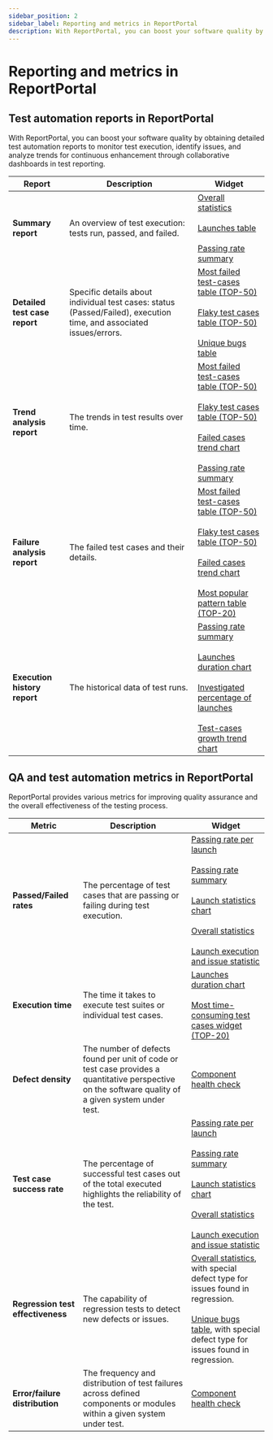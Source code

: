 ```yaml
---
sidebar_position: 2
sidebar_label: Reporting and metrics in ReportPortal
description: With ReportPortal, you can boost your software quality by obtaining detailed test automation reports to monitor test execution, identify issues, and analyze trends for continuous enhancement.
---
```


# Reporting and metrics in ReportPortal

## Test automation reports in ReportPortal

With ReportPortal, you can boost your software quality by obtaining detailed
test automation reports to monitor test execution, identify issues, and analyze trends for continuous enhancement through collaborative dashboards in test reporting.

| Report                        | Description | Widget |
|-------------------------------| --|-------------|
| **Summary report**            | An overview of test execution: tests run, passed, and failed. | [Overall statistics](/dashboards-and-widgets/OverallStatistics) <br/> <br/> [Launches table](/dashboards-and-widgets/LaunchesTable) <br/> <br/> [Passing rate summary](/dashboards-and-widgets/PassingRateSummary) |
| **Detailed test case report** | Specific details about individual test cases: status (Passed/Failed), execution time, and associated issues/errors. | [Most failed test-cases table (TOP-50)](/dashboards-and-widgets/MostFailedTestCasesTableTop50/) <br/> <br/> [Flaky test cases table (TOP-50)](/dashboards-and-widgets/FlakyTestCasesTableTop50/) <br/> <br/> [Unique bugs table](/dashboards-and-widgets/UniqueBugsTable/) |
| **Trend analysis report**     | The trends in test results over time. | [Most failed test-cases table (TOP-50)](/dashboards-and-widgets/MostFailedTestCasesTableTop50/) <br/> <br/> [Flaky test cases table (TOP-50)](/dashboards-and-widgets/FlakyTestCasesTableTop50/) <br/> <br/> [Failed cases trend chart](/dashboards-and-widgets/FailedCasesTrendChart/)<br/> <br/> [Passing rate summary](/dashboards-and-widgets/PassingRateSummary) |
| **Failure analysis report**   | The failed test cases and their details. | [Most failed test-cases table (TOP-50)](/dashboards-and-widgets/MostFailedTestCasesTableTop50/) <br/> <br/> [Flaky test cases table (TOP-50)](/dashboards-and-widgets/FlakyTestCasesTableTop50/) <br/> <br/> [Failed cases trend chart](/dashboards-and-widgets/FailedCasesTrendChart/)<br/> <br/> [Most popular pattern table (TOP-20)](/dashboards-and-widgets/MostPopularPatternTableTop20/) |
| **Execution history report**  | The historical data of test runs. | [Passing rate summary](/dashboards-and-widgets/PassingRateSummary) <br/> <br/> [Launches duration chart](/dashboards-and-widgets/LaunchesDurationChart/) <br/> <br/> [Investigated percentage of launches](/dashboards-and-widgets/InvestigatedPercentageOfLaunches/) <br/> <br/> [Test-cases growth trend chart](/dashboards-and-widgets/TestCasesGrowthTrendChart/) |

## QA and test automation metrics in ReportPortal

ReportPortal provides various metrics for improving quality assurance and the overall effectiveness of the testing process.

| Metric                            | Description | Widget |
|-----------------------------------| --|------------|
| **Passed/Failed rates**               | The percentage of test cases that are passing or failing during test execution. | [Passing rate per launch](/dashboards-and-widgets/PassingRatePerLaunch/) <br/> <br/> [Passing rate summary](/dashboards-and-widgets/PassingRateSummary/) <br/> <br/> [Launch statistics chart](/dashboards-and-widgets/LaunchStatisticsChart/) <br/> <br/> [Overall statistics](/dashboards-and-widgets/OverallStatistics/) <br/> <br/> [Launch execution and issue statistic](/dashboards-and-widgets/LaunchExecutionAndIssueStatistic/) |
| **Execution time**                | The time it takes to execute test suites or individual test cases. | [Launches duration chart](/dashboards-and-widgets/LaunchesDurationChart/) <br/> <br/> [Most time-consuming test cases widget (TOP-20)](/dashboards-and-widgets/MostTimeConsumingTestCasesWidgetTop20/) |
| **Defect density**                | The number of defects found per unit of code or test case provides a quantitative perspective on the software quality of a given system under test. | [Component health check](/dashboards-and-widgets/ComponentHealthCheck/) |
| **Test case success rate**        | The percentage of successful test cases out of the total executed highlights the reliability of the test. | [Passing rate per launch](/dashboards-and-widgets/PassingRatePerLaunch/) <br/> <br/> [Passing rate summary](/dashboards-and-widgets/PassingRateSummary/) <br/> <br/> [Launch statistics chart](/dashboards-and-widgets/LaunchStatisticsChart/) <br/> <br/> [Overall statistics](/dashboards-and-widgets/OverallStatistics/) <br/> <br/> [Launch execution and issue statistic](/dashboards-and-widgets/LaunchExecutionAndIssueStatistic/) |
| **Regression test effectiveness** | The capability of regression tests to detect new defects or issues. | [Overall statistics](/dashboards-and-widgets/OverallStatistics/), with special defect type for issues found in regression.  <br/> <br/> [Unique bugs table](/dashboards-and-widgets/UniqueBugsTable/), with special defect type for issues found in regression. |
| **Error/failure distribution**    | The frequency and distribution of test failures across defined components or modules within a given system under test. | [Component health check](/dashboards-and-widgets/ComponentHealthCheck/) |

